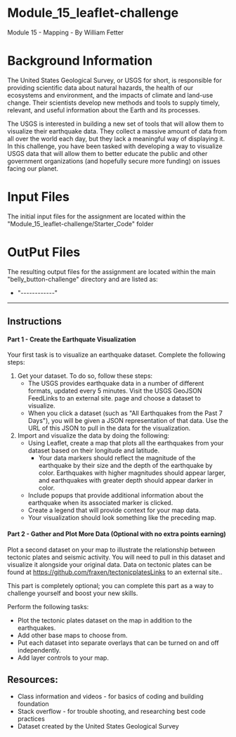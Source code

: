 # Module_15_leaflet-challenge
 Module 15 - Mapping - By William Fetter

# Background Information
The United States Geological Survey, or USGS for short, is responsible for providing scientific data about natural hazards, the health of our ecosystems and environment, and the impacts of climate and land-use change. Their scientists develop new methods and tools to supply timely, relevant, and useful information about the Earth and its processes.

The USGS is interested in building a new set of tools that will allow them to visualize their earthquake data. They collect a massive amount of data from all over the world each day, but they lack a meaningful way of displaying it. In this challenge, you have been tasked with developing a way to visualize USGS data that will allow them to better educate the public and other government organizations (and hopefully secure more funding) on issues facing our planet.

# Input Files
The initial input files for the assignment are located within the "Module_15_leaflet-challenge/Starter_Code" folder

# OutPut Files
The resulting output files for the assignment are located within the main "belly_button-challenge" directory and are listed as:
- "------------"
- ----------
  
## Instructions
#### Part 1 - Create the Earthquate Visualization
Your first task is to visualize an earthquake dataset. Complete the following steps:
1. Get your dataset. To do so, follow these steps:
     - The USGS provides earthquake data in a number of different formats, updated every 5 minutes. Visit the USGS GeoJSON FeedLinks to an external site. page and choose a dataset to visualize.
     - When you click a dataset (such as "All Earthquakes from the Past 7 Days"), you will be given a JSON representation of that data. Use the URL of this JSON to pull in the data for the visualization. 
2. Import and visualize the data by doing the following:
     - Using Leaflet, create a map that plots all the earthquakes from your dataset based on their longitude and latitude.
       - Your data markers should reflect the magnitude of the earthquake by their size and the depth of the earthquake by color. Earthquakes with higher magnitudes should appear larger, and earthquakes with greater depth should appear darker in color.
     - Include popups that provide additional information about the earthquake when its associated marker is clicked.
     - Create a legend that will provide context for your map data.
     - Your visualization should look something like the preceding map.
  
#### Part 2 - Gather and Plot More Data (Optional with no extra points earning)
Plot a second dataset on your map to illustrate the relationship between tectonic plates and seismic activity. You will need to pull in this dataset and visualize it alongside your original data. Data on tectonic plates can be found at https://github.com/fraxen/tectonicplatesLinks to an external site..

This part is completely optional; you can complete this part as a way to challenge yourself and boost your new skills.

Perform the following tasks:
 * Plot the tectonic plates dataset on the map in addition to the earthquakes.
 * Add other base maps to choose from.
 * Put each dataset into separate overlays that can be turned on and off independently.
 * Add layer controls to your map.
  
## Resources:
 - Class information and videos - for basics of coding and building foundation
 - Stack overflow - for trouble shooting, and researching best code practices
 - Dataset created by the United States Geological Survey 
